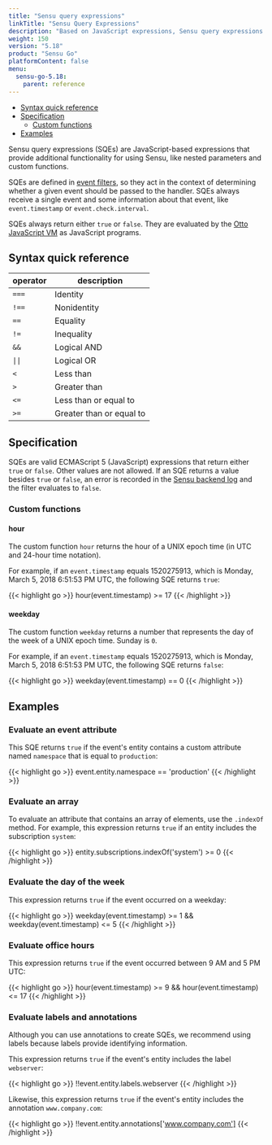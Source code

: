 ```yaml
---
title: "Sensu query expressions"
linkTitle: "Sensu Query Expressions"
description: "Based on JavaScript expressions, Sensu query expressions (or SQEs) provide additional functionality for Sensu usage, like nested parameters and custom functions, so Sensu resources can be evaluated directly. Read the reference doc to learn about SQEs."
weight: 150
version: "5.18"
product: "Sensu Go"
platformContent: false 
menu:
  sensu-go-5.18:
    parent: reference
---
```


- [Syntax quick reference](#syntax-quick-reference)
- [Specification](#specification)
  - [Custom functions](#custom-functions)
- [Examples](#examples)

Sensu query expressions (SQEs) are JavaScript-based expressions that provide additional functionality for using Sensu, like nested parameters and custom functions.

SQEs are defined in [event filters][3], so they act in the context of determining whether a given event should be passed to the handler.
SQEs always receive a single event and some information about that event, like `event.timestamp` or `event.check.interval`.

SQEs always return either `true` or `false`.
They are evaluated by the [Otto JavaScript VM][1] as JavaScript programs.

## Syntax quick reference

<table>
<thead>
<tr>
<th>operator</th>
<th>description</th>
</tr>
</thead>
<tbody>
<tr>
<td><code>===</code></td>
<td>Identity</td>
</tr>
<tr>
<td><code>!==</code></td>
<td>Nonidentity</td>
</tr>
<tr>
<td><code>==</code></td>
<td>Equality</td>
</tr>
<tr>
<td><code>!=</code></td>
<td>Inequality</td>
</tr>
<tr>
<td><code>&&</code></td>
<td>Logical AND</td>
</tr>
<tr>
<td><code>||</code></td>
<td>Logical OR</td>
</tr>
<tr>
<td><code><</code></td>
<td>Less than</td>
</tr>
<tr>
<td><code>></code></td>
<td>Greater than</td>
</tr>
<tr>
<td><code><=</code></td>
<td>Less than or equal to</td>
</tr>
<tr>
<td><code>>=</code></td>
<td>Greater than or equal to</td>
</tr>
</tbody>
</table>

## Specification

SQEs are valid ECMAScript 5 (JavaScript) expressions that return either `true` or `false`.
Other values are not allowed.
If an SQE returns a value besides `true` or `false`, an error is recorded in the [Sensu backend log][2] and the filter evaluates to `false`.

### Custom functions

#### hour

The custom function `hour` returns the hour of a UNIX epoch time (in UTC and 24-hour time notation).

For example, if an `event.timestamp` equals 1520275913, which is Monday, March 5, 2018 6:51:53 PM UTC, the following SQE returns `true`:

{{< highlight go >}}
hour(event.timestamp) >= 17
{{< /highlight >}}

#### weekday

The custom function `weekday` returns a number that represents the day of the week of a UNIX epoch time.
Sunday is `0`.

For example, if an `event.timestamp` equals 1520275913, which is Monday, March 5, 2018 6:51:53 PM UTC, the following SQE returns `false`:

{{< highlight go >}}
weekday(event.timestamp) == 0
{{< /highlight >}}

## Examples

### Evaluate an event attribute

This SQE returns `true` if the event's entity contains a custom attribute named `namespace` that is equal to `production`:

{{< highlight go >}}
event.entity.namespace == 'production'
{{< /highlight >}}

### Evaluate an array

To evaluate an attribute that contains an array of elements, use the `.indexOf` method.
For example, this expression returns `true` if an entity includes the subscription `system`:

{{< highlight go >}}
entity.subscriptions.indexOf('system') >= 0
{{< /highlight >}}

### Evaluate the day of the week

This expression returns `true` if the event occurred on a weekday:

{{< highlight go >}}
weekday(event.timestamp) >= 1 && weekday(event.timestamp) <= 5
{{< /highlight >}}

### Evaluate office hours

This expression returns `true` if the event occurred between 9 AM and 5 PM UTC:

{{< highlight go >}}
hour(event.timestamp) >= 9 && hour(event.timestamp) <= 17
{{< /highlight >}}

### Evaluate labels and annotations

Although you can use annotations to create SQEs, we recommend using labels because labels provide identifying information.

This expression returns `true` if the event's entity includes the label `webserver`:

{{< highlight go >}}
!!event.entity.labels.webserver
{{< /highlight >}}

Likewise, this expression returns `true` if the event's entity includes the annotation `www.company.com`:

{{< highlight go >}}
!!event.entity.annotations['www.company.com']
{{< /highlight >}}


[1]: https://github.com/robertkrimen/otto
[2]: ../backend/#event-logging
[3]: ../filters/#build-event-filter-expressions
